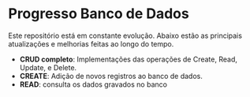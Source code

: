 # Progresso Banco de Dados

Este repositório está em constante evolução. Abaixo estão as principais atualizações e melhorias feitas ao longo do tempo.

- **CRUD completo**: Implementações das operações de Create, Read, Update, e Delete.
- **CREATE**: Adição de novos registros ao banco de dados.
- **READ**: consulta os dados gravados no banco